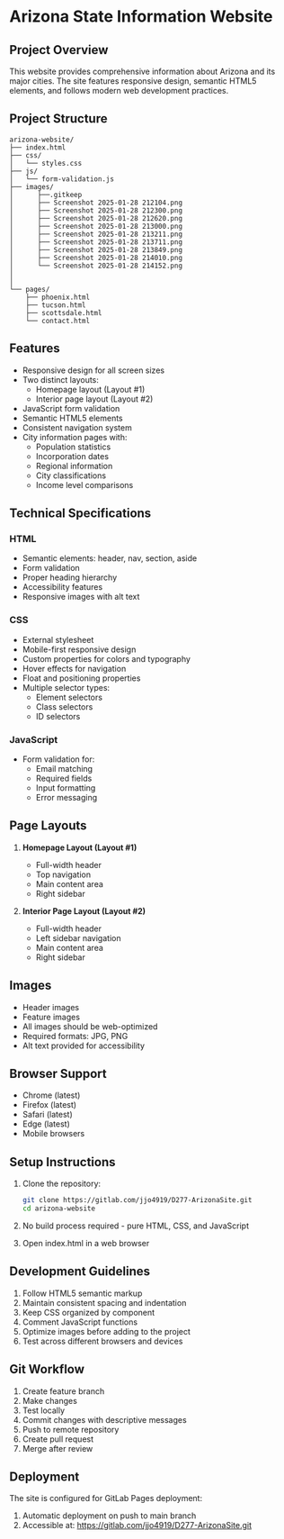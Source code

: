 ﻿# Arizona State Information Website

## Project Overview
This website provides comprehensive information about Arizona and its major cities. The site features responsive design, semantic HTML5 elements, and follows modern web development practices.

## Project Structure
```
arizona-website/
├── index.html
├── css/
│   └── styles.css
├── js/
│   └── form-validation.js
├── images/
│      ├──.gitkeep      
│      ├── Screenshot 2025-01-28 212104.png
│      ├── Screenshot 2025-01-28 212300.png
│      ├── Screenshot 2025-01-28 212620.png
│      ├── Screenshot 2025-01-28 213000.png
│      ├── Screenshot 2025-01-28 213211.png
│      ├── Screenshot 2025-01-28 213711.png
│      ├── Screenshot 2025-01-28 213849.png
│      ├── Screenshot 2025-01-28 214010.png
│      └── Screenshot 2025-01-28 214152.png
│   
│       
└── pages/
    ├── phoenix.html
    ├── tucson.html
    ├── scottsdale.html
    └── contact.html
```

## Features
- Responsive design for all screen sizes
- Two distinct layouts:
    - Homepage layout (Layout #1)
    - Interior page layout (Layout #2)
- JavaScript form validation
- Semantic HTML5 elements
- Consistent navigation system
- City information pages with:
    - Population statistics
    - Incorporation dates
    - Regional information
    - City classifications
    - Income level comparisons

## Technical Specifications

### HTML
- Semantic elements: header, nav, section, aside
- Form validation
- Proper heading hierarchy
- Accessibility features
- Responsive images with alt text

### CSS
- External stylesheet
- Mobile-first responsive design
- Custom properties for colors and typography
- Hover effects for navigation
- Float and positioning properties
- Multiple selector types:
    - Element selectors
    - Class selectors
    - ID selectors

### JavaScript
- Form validation for:
    - Email matching
    - Required fields
    - Input formatting
    - Error messaging

## Page Layouts
1. **Homepage Layout (Layout #1)**
    - Full-width header
    - Top navigation
    - Main content area
    - Right sidebar

2. **Interior Page Layout (Layout #2)**
    - Full-width header
    - Left sidebar navigation
    - Main content area
    - Right sidebar

## Images
- Header images
- Feature images
- All images should be web-optimized
- Required formats: JPG, PNG
- Alt text provided for accessibility

## Browser Support
- Chrome (latest)
- Firefox (latest)
- Safari (latest)
- Edge (latest)
- Mobile browsers

## Setup Instructions
1. Clone the repository:
   ```bash
   git clone https://gitlab.com/jjo4919/D277-ArizonaSite.git
   cd arizona-website
   ```

2. No build process required - pure HTML, CSS, and JavaScript
3. Open index.html in a web browser

## Development Guidelines
1. Follow HTML5 semantic markup
2. Maintain consistent spacing and indentation
3. Keep CSS organized by component
4. Comment JavaScript functions
5. Optimize images before adding to the project
6. Test across different browsers and devices

## Git Workflow
1. Create feature branch
2. Make changes
3. Test locally
4. Commit changes with descriptive messages
5. Push to remote repository
6. Create pull request
7. Merge after review

## Deployment
The site is configured for GitLab Pages deployment:
1. Automatic deployment on push to main branch
2. Accessible at: https://gitlab.com/jjo4919/D277-ArizonaSite.git